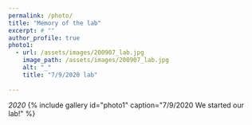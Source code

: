 ```yaml
---
permalink: /photo/
title: "Memory of the lab"
excerpt: # ""
author_profile: true
photo1:
  - url: /assets/images/200907_lab.jpg
    image_path: /assets/images/200907_lab.jpg
    alt: "_"
    title: "7/9/2020 lab"  
    
---
```

*2020*
{% include gallery id="photo1" caption="7/9/2020 We started our lab!" %}  

